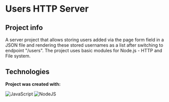 #  Users HTTP Server

## Project info
A server project that allows storing users added via the page form field in a JSON file and rendering these stored usernames as a list after switching to endpoint "/users". The project uses basic modules for Node.js - HTTP and File system.

## Technologies
**Project was created with:**

![JavaScript](https://img.shields.io/badge/javascript-%23323330.svg?style=for-the-badge&logo=javascript&logoColor=%23F7DF1E) ![NodeJS](https://img.shields.io/badge/node.js-6DA55F?style=for-the-badge&logo=node.js&logoColor=white)
 
